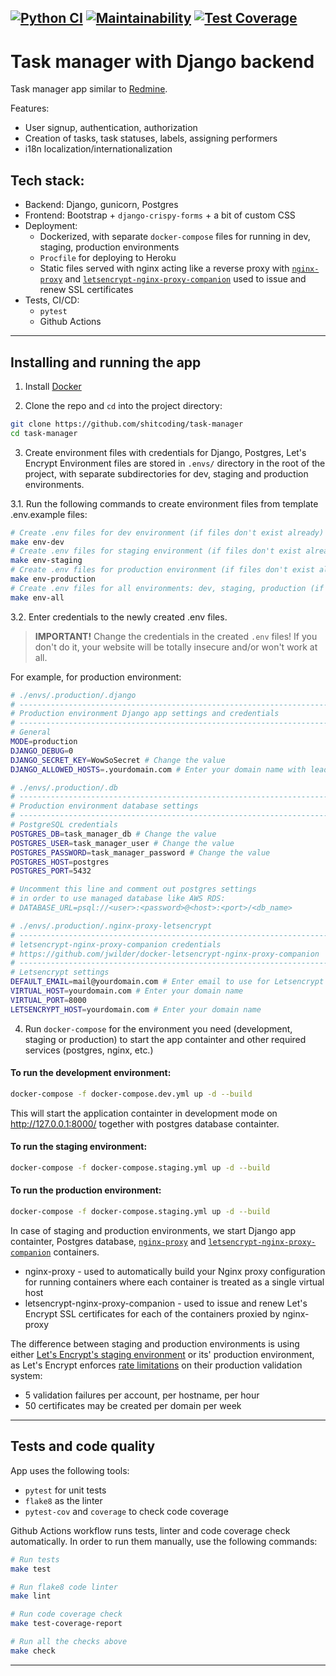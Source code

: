 [![Python CI](https://github.com/shitcoding/python-project-lvl4/actions/workflows/CI.yml/badge.svg)](https://github.com/shitcoding/python-project-lvl4/actions/workflows/CI.yml)
[![Maintainability](https://api.codeclimate.com/v1/badges/49e3fce0533f78da6b43/maintainability)](https://codeclimate.com/github/shitcoding/python-project-lvl4/maintainability)
[![Test Coverage](https://api.codeclimate.com/v1/badges/49e3fce0533f78da6b43/test_coverage)](https://codeclimate.com/github/shitcoding/python-project-lvl4/test_coverage)
---
# Task manager with Django backend

Task manager app similar to [Redmine](http://redmine.org).

Features:
- User signup, authentication, authorization
- Creation of tasks, task statuses, labels, assigning performers
- i18n localization/internationalization

## Tech stack:
- Backend: Django, gunicorn, Postgres
- Frontend: Bootstrap + `django-crispy-forms` + a bit of custom CSS
- Deployment:
  - Dockerized, with separate `docker-compose` files for running in dev, staging, production environments
  - `Procfile` for deploying to Heroku
  - Static files served with nginx acting like a reverse proxy with [`nginx-proxy`](https://github.com/nginx-proxy/nginx-proxy) and [`letsencrypt-nginx-proxy-companion`](https://github.com/nginx-proxy/docker-letsencrypt-nginx-proxy-companion) used to issue and renew SSL certificates
- Tests, CI/CD:
  - `pytest`
  - Github Actions


---
## Installing and running the app
1. Install [Docker](https://www.docker.com/get-started)

2. Clone the repo and `cd` into the project directory:
```sh
git clone https://github.com/shitcoding/task-manager
cd task-manager
```

3. Create environment files with credentials for Django, Postgres, Let's Encrypt
Environment files are stored in `.envs/` directory in the root of the project, with separate subdirectories for dev, staging and production environments.

3.1. Run the following commands to create environment files from template .env.example files:
```sh
# Create .env files for dev environment (if files don't exist already)
make env-dev
# Create .env files for staging environment (if files don't exist already)
make env-staging
# Create .env files for production environment (if files don't exist already)
make env-production
# Create .env files for all environments: dev, staging, production (if files don't exist already)
make env-all
```

3.2. Enter credentials to the newly created .env files.

> **IMPORTANT!** Change the credentials in the created `.env` files!
> If you don't do it, your website will be totally insecure and/or won't work at all.

For example, for production environment:
```sh
# ./envs/.production/.django
# ------------------------------------------------------------------------------
# Production environment Django app settings and credentials
# ------------------------------------------------------------------------------
# General
MODE=production
DJANGO_DEBUG=0
DJANGO_SECRET_KEY=WowSoSecret # Change the value
DJANGO_ALLOWED_HOSTS=.yourdomain.com # Enter your domain name with leading dot
```
```sh
# ./envs/.production/.db
# ------------------------------------------------------------------------------
# Production environment database settings
# ------------------------------------------------------------------------------
# PostgreSQL credentials
POSTGRES_DB=task_manager_db # Change the value
POSTGRES_USER=task_manager_user # Change the value
POSTGRES_PASSWORD=task_manager_password # Change the value
POSTGRES_HOST=postgres
POSTGRES_PORT=5432

# Uncomment this line and comment out postgres settings
# in order to use managed database like AWS RDS:
# DATABASE_URL=psql://<user>:<password>@<host>:<port>/<db_name>
```
```sh
# ./envs/.production/.nginx-proxy-letsencrypt
# ------------------------------------------------------------------------------
# letsencrypt-nginx-proxy-companion credentials
# https://github.com/jwilder/docker-letsencrypt-nginx-proxy-companion
# ------------------------------------------------------------------------------
# Letsencrypt settings
DEFAULT_EMAIL=mail@yourdomain.com # Enter email to use for Letsencrypt CA
VIRTUAL_HOST=yourdomain.com # Enter your domain name
VIRTUAL_PORT=8000
LETSENCRYPT_HOST=yourdomain.com # Enter your domain name
```



4. Run `docker-compose` for the environment you need (development, staging or production) to start the app containter and other required services (postgres, nginx, etc.)

#### To run the development environment:
```sh
docker-compose -f docker-compose.dev.yml up -d --build
```
This will start the application containter in development mode on http://127.0.0.1:8000/ together with postgres database containter.

#### To run the staging environment:
```sh
docker-compose -f docker-compose.staging.yml up -d --build
```

#### To run the production environment:
```sh
docker-compose -f docker-compose.staging.yml up -d --build
```

In case of staging and production environments, we start Django app containter, Postgres database, [`nginx-proxy`](https://github.com/nginx-proxy/nginx-proxy) and [`letsencrypt-nginx-proxy-companion`](https://github.com/nginx-proxy/docker-letsencrypt-nginx-proxy-companion) containers.
  - nginx-proxy - used to automatically build your Nginx proxy configuration for running containers where each container is treated as a single virtual host
  - letsencrypt-nginx-proxy-companion - used to issue and renew Let's Encrypt SSL certificates for each of the containers proxied by nginx-proxy

The difference between staging and production environments is using either [Let's Encrypt's staging environment](https://letsencrypt.org/docs/staging-environment/) or its' production environment, as Let's Encrypt enforces [rate limitations](https://letsencrypt.org/docs/rate-limits/) on their production validation system:
  - 5 validation failures per account, per hostname, per hour
  - 50 certificates may be created per domain per week


---
## Tests and code quality
App uses the following tools:
- `pytest` for unit tests
- `flake8` as the linter
- `pytest-cov` and `coverage` to check code coverage

Github Actions workflow runs tests, linter and code coverage check automatically.
In order to run them manually, use the following commands:
```sh
# Run tests
make test

# Run flake8 code linter
make lint

# Run code coverage check
make test-coverage-report

# Run all the checks above
make check
```

---
